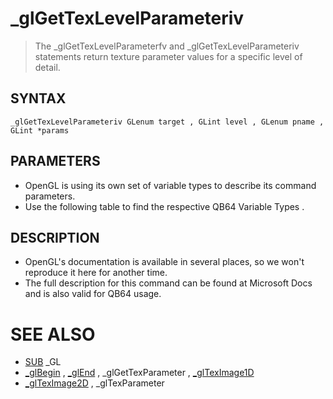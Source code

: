 # _glGetTexLevelParameteriv
> The _glGetTexLevelParameterfv and _glGetTexLevelParameteriv statements return texture parameter values for a specific level of detail.

## SYNTAX
`_glGetTexLevelParameteriv GLenum target , GLint level , GLenum pname , GLint *params`

## PARAMETERS
* OpenGL is using its own set of variable types to describe its command parameters.
* Use the following table to find the respective QB64 Variable Types .


## DESCRIPTION
* OpenGL's documentation is available in several places, so we won't reproduce it here for another time.
* The full description for this command can be found at Microsoft Docs and is also valid for QB64 usage.


# SEE ALSO
* [SUB](SUB.md) _GL
* [_glBegin](_glBegin.md) , [_glEnd](_glEnd.md) , _glGetTexParameter , [_glTexImage1D](_glTexImage1D.md)
* [_glTexImage2D](_glTexImage2D.md) , _glTexParameter

